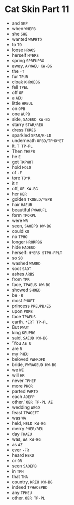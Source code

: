 # Cat Skin Part 11

* and `SKP`
* when `WHEPB`
* she `SHE`
* wanted `WAPBTD`
* to `TO`
* loose `HRAOS`
* herself `H*ERS`
* spring `SPREUPBG`
* away, `A/WAEU KW-BG`
* the `-T`
* fur `TPUR`
* cloak `KHROEBG`
* fell `TPEL`
* off `OF`
* a `AEU`
* little `HREUL`
* on `OPB`
* one `WUPB`
* side, `SAOEUD KW-BG`
* starry `STAR/REU`
* dress `TKRES`
* sparkled `SPAR/K-LD`
* underneath `UPBD/TPHO*ET`
* it. `T TP-PL`
* Then `THEPB`
* he `E`
* got `TKPWOT`
* hold `HOLD`
* of `-F`
* tore `TO*R`
* it `T`
* off, `OF KW-BG`
* her `HER`
* golden `TKOELD/*EPB`
* hair `HAEUR`
* beautiful `PWAOUFL`
* form `TPORPL`
* were `WR`
* seen, `SAOEPB KW-BG`
* could `KO`
* no `TPHO`
* longer `HRORPBG`
* hide `HAOEUD`
* herself: `H*ERS STPH-FPLT`
* so `SO`
* washed `WARBD`
* soot `SAOT`
* ashes `ARBS`
* from `TPR`
* face, `TPAEUS KW-BG`
* showed `SHOED`
* be `-B`
* most `PHOFT`
* princess `PREUPB/ES`
* upon `POPB`
* face `TPAEUS`
* earth. `*ERT TP-PL`
* But `PWUT`
* king `KEUPBG`
* said, `SAEUD KW-BG`
* 'You `AE U`
* are `R`
* my `PHEU`
* beloved `PWHROFD`
* bride, `PWRAOEUD KW-BG`
* we `WE`
* will `HR`
* never `TPHEF`
* more `PHOR`
* parted `PARTD`
* each `AOEFP`
* other.' `OER TP-PL AE`
* wedding `WEGD`
* feast `TPAOEFT`
* was `WA`
* held, `HELD KW-BG`
* merry `PHER/REU`
* day `TKAEU`
* was, `WA KW-BG`
* as `AZ`
* ever `-FR`
* heard `HERD`
* or `OR`
* seen `SAOEPB`
* in `TPH`
* that `THA`
* country, `KREU KW-BG`
* indeed `TPHAOEPBD`
* any `TPHEU`
* other. `OER TP-PL`
